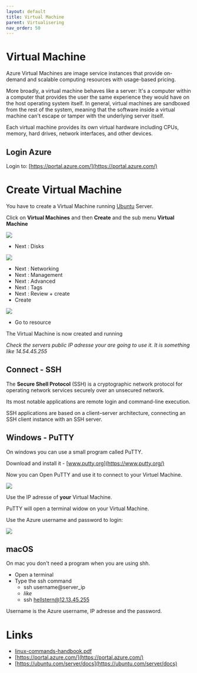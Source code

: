 ```yaml
---
layout: default
title: Virtual Machine
parent: Virtualisering
nav_order: 50
---
```


# Virtual Machine
Azure Virtual Machines are image service instances that provide on-demand and scalable computing resources with usage-based pricing.

More broadly, a virtual machine behaves like a server: It's a computer within a computer that provides the user the same experience they would have on the host operating system itself. In general, virtual machines are sandboxed from the rest of the system, meaning that the software inside a virtual machine can't escape or tamper with the underlying server itself.

Each virtual machine provides its own virtual hardware including CPUs, memory, hard drives, network interfaces, and other devices.

## Login Azure
Login to: [https://portal.azure.com/](https://portal.azure.com/)

# Create Virtual Machine
You have to create a Virtual Machine running [Ubuntu](https://ubuntu.com/) Server.

Click on **Virtual Machines** and then **Create** and the sub menu **Virtual Machine**

![](./image/vm_1.jpg)

- Next : Disks

![](./image/vm_2.jpg)

- Next : Networking
- Next : Management
- Next : Advanced
- Next : Tags
- Next : Review + create
- Create

![](./image/vm_3.jpg)

- Go to resource

The Virtual Machine is now created and running

*Check the servers public IP adresse your are going to use it. It is something like 14.54.45.255* 

## Connect - SSH
The **Secure Shell Protocol** (SSH) is a cryptographic network protocol for operating network services securely over an unsecured network.

Its most notable applications are remote login and command-line execution.

SSH applications are based on a client–server architecture, connecting an SSH client instance with an SSH server.

## Windows - PuTTY
On windows you can use a small program called PuTTY.

Download and install it - [www.putty.org](https://www.putty.org/)

Now you can Open PuTTY and use it to connect to your Virtuel Machine.

![](./image/putty_1.jpg)

Use the IP adresse of **your** Virtual Machine.

PuTTY will open a terminal widow on your Virtual Machine.

Use the Azure username and password to login:

![](./image/putty_2.jpg)

## macOS
On mac you don't need a program when you are using shh.

- Open a terminal
- Type the ssh command
    - ssh username@server_ip
    - *like*
    - ssh hellstern@12.13.45.255

Username is the Azure username, IP adresse and the password.

# Links
- [linux-commands-handbook.pdf](./linux-commands-handbook.pdf)
- [https://portal.azure.com/](https://portal.azure.com/)
- [https://ubuntu.com/server/docs](https://ubuntu.com/server/docs)